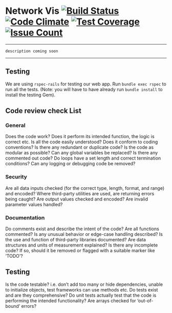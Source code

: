 # Network Vis [![Build Status](https://travis-ci.org/rmit-programming-club/network-vis.svg?branch=master)](https://travis-ci.org/rmit-programming-club/network-vis) [![Code Climate](https://codeclimate.com/github/rmit-programming-club/network-vis/badges/gpa.svg)](https://codeclimate.com/github/rmit-programming-club/network-vis) [![Test Coverage](https://codeclimate.com/github/rmit-programming-club/network-vis/badges/coverage.svg)](https://codeclimate.com/github/rmit-programming-club/network-vis/coverage) [![Issue Count](https://codeclimate.com/github/rmit-programming-club/network-vis/badges/issue_count.svg)](https://codeclimate.com/github/rmit-programming-club/network-vis)

-----

`description coming soon`

-----

## Testing

We are using `rspec-rails` for testing our web app. Run `bundle exec rspec` to run all the tests. (Note: you will have to have already run `bundle install` to install the testing Gem).


## Code review check List


### General

Does the code work?
Does it perform its intended function, the logic is correct etc. Is all the code easily understood?
Does it conform to coding conventions?
Is there any redundant or duplicate code?
Is the code as modular as possible?
Can any global variables be replaced?
Is there any commented out code?
Do loops have a set length and correct termination conditions?
Can any logging or debugging code be removed?

### Security

Are all data inputs checked (for the correct type, length, format, and range) and encoded?
Where third-party utilities are used, are returning errors being caught?
Are output values checked and encoded?
Are invalid parameter values handled?

### Documentation

Do comments exist and describe the intent of the code?
Are all functions commented?
Is any unusual behavior or edge-case handling described?
Is the use and function of third-party libraries documented?
Are data structures and units of measurement explained?
Is there any incomplete code? If so, should it be removed or flagged with a suitable marker like ‘TODO’?

## Testing

Is the code testable? i.e. don’t add too many or hide dependencies, unable to initialize objects, test frameworks can use methods etc.
Do tests exist and are they comprehensive?
Do unit tests actually test that the code is performing the intended functionality? Are arrays checked for ‘out-of-bound’ errors?
